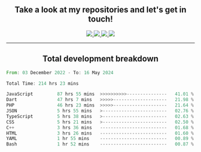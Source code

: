 <h2 align="center">
  Take a look at my repositories and let's get in touch!
</h2>
<p align="center">
  <a href="https://www.instagram.com/rayhanarkan?igsh=MXM3dHhmMTZ3ZWVsaA==">
    <img src="https://img.icons8.com/material-outlined/30/689d6a/instagram.png"/>
  </a>
  <a href="https://www.linkedin.com/in/rayhanarkan/">
    <img src="https://img.icons8.com/material-outlined/30/689d6a/linkedin.png"/>
  </a>
  <a href="">
    <img src="https://img.icons8.com/material-outlined/30/689d6a/geography.png"/>
  </a>
  <a href="mailto:rayhanarkan30@gmail.com">
    <img src="https://img.icons8.com/material-outlined/30/689d6a/email.png"/>
  </a>
</p>

---

<h2 align="center">Total development breakdown</h2>

<p align="center">
<!--START_SECTION:waka-->

```rust
From: 03 December 2022 - To: 16 May 2024

Total Time: 214 hrs 23 mins

JavaScript         87 hrs 55 mins  >>>>>>>>>>---------------   41.01 %
Dart               47 hrs 7 mins   >>>>>--------------------   21.98 %
PHP                46 hrs 23 mins  >>>>>--------------------   21.64 %
JSON               5 hrs 55 mins   >------------------------   02.76 %
TypeScript         5 hrs 38 mins   >------------------------   02.63 %
CSS                5 hrs 21 mins   >------------------------   02.50 %
C++                3 hrs 36 mins   -------------------------   01.68 %
HTML               3 hrs 26 mins   -------------------------   01.60 %
YAML               1 hr 55 mins    -------------------------   00.89 %
Bash               1 hr 52 mins    -------------------------   00.87 %
```

<!--END_SECTION:waka-->
</p>
